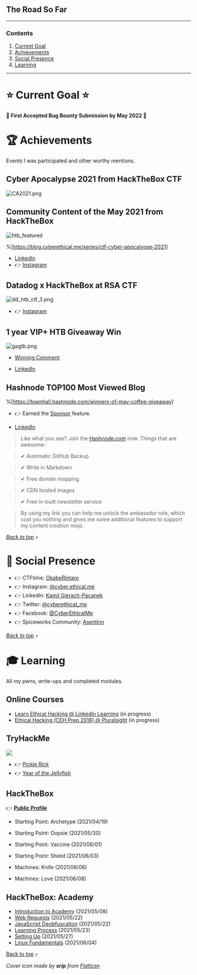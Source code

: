 ## The Road So Far

***
### Contents

1. [Current Goal](#current-goal)
2. [Achievements](#achievements)
3. [Social Presence](#social-presence)
4. [Learning](#learning)
***


# ⭐ Current Goal ⭐

**🎯 First Accepted Bug Bounty Submission by May 2022 🎯**

# 🏆 Achievements

Events I was participated and other worthy mentions.

## Cyber Apocalypse 2021 from HackTheBox CTF

![CA2021.png](https://cdn.hashnode.com/res/hashnode/image/upload/v1623424524800/YMA9aVTNB.png)

## Community Content of the May 2021 from HackTheBox
![htb_featured](https://cdn.hashnode.com/res/hashnode/image/upload/v1623424857570/o95wwV2s5.png)

%[https://blog.cyberethical.me/series/ctf-cyber-apocalypse-2021]

* [LinkedIn](https://www.linkedin.com/feed/update/urn:li:activity:6799194946046832641/)
* 👉 [Instagram](https://www.instagram.com/p/CO-R3cGAYWP/)

## Datadog x HackTheBox at RSA CTF

![dd_htb_ctf_3.png](https://cdn.hashnode.com/res/hashnode/image/upload/v1623428002659/WM-weZ80j.png)

* 👉 [Instagram](https://www.instagram.com/p/CPsT-6oBGq5/)

## 1 year VIP+ HTB Giveaway Win

![gagtb.png](https://cdn.hashnode.com/res/hashnode/image/upload/v1623429294349/AiusjiNY-.png)

* [Winning Comment](https://www.linkedin.com/feed/update/urn:li:activity:6802617374588575744?commentUrn=urn%3Ali%3Acomment%3A%28activity%3A6802617374588575744%2C6802841405577396224%29)

* [LinkedIn](https://www.linkedin.com/posts/kamilpacanek_hacking-hackthebox-ethicalhacking-activity-6803663470731526144-a4jh)

## Hashnode TOP100 Most Viewed Blog

%[https://townhall.hashnode.com/winners-of-may-coffee-giveaway]

* 👉 Earned the [Sponsor](/sponsor) feature.

* [LinkedIn](https://www.linkedin.com/posts/kamilpacanek_winners-of-may-coffee-giveaway-activity-6807199444920999936-4-Z1)

> Like what you see? Join the [Hashnode.com](/join) now. Things that are awesome:

>✔ Automatic GitHub Backup

>✔ Write in Markdown

>✔ Free domain mapping

>✔ CDN hosted images

>✔ Free in-built newsletter service

> By using my link you can help me unlock the ambasador role, which cost you nothing and gives me some additional features to support my content creation mojo.

[_Back to top_](#contents) ⤴

# 🍻 Social Presence

* 👉 CTFtime: [OkabeRintaro](https://ctftime.org/team/152207)
* 👉 Instagram: [@cyber.ethical.me](https://www.instagram.com/cyber.ethical.me/)
* 👉 LinkedIn: [Kamil Gierach-Pacanek](https://www.linkedin.com/in/kamilpacanek)
* 👉 Twitter: [@cyberethical_me](https://twitter.com/cyberethical_me)
* 👉 Facebook: [@CyberEthicalMe](https://facebook.com/CyberEthicalMe)
* 👉 Spiceworks Community: [Asentinn](https://community.spiceworks.com/people/asentinn)

[_Back to top_](#contents) ⤴

# 🎓 Learning

All my pwns, write-ups and completed modules.

## Online Courses

* [Learn Ethical Hacking @ LinkedIn Learning](https://www.linkedin.com/learning/paths/become-an-ethical-hacker) (in progress)
* [Ethical Hacking (CEH Prep 2018) @ Pluralsight](https://app.pluralsight.com/paths/certificate/ethical-hacking-ceh-prep-2018) (in progress)


## TryHackMe

![](https://tryhackme-badges.s3.amazonaws.com/Asentinn.png)

* 👉 [Pickle Rick](https://blog.cyberethical.me/writeup-get-schwifty-pickle-rick)
* 👉 [Year of the Jellyfish](https://blog.cyberethical.me/thm-yotjf)

## HackTheBox

👉 [**Public Profile**](https://app.hackthebox.eu/profile/555018)

* Starting Point: Archetype (2021/04/19)
* Starting Point: Oopsie (2021/05/30)
* Starting Point: Vaccine (2021/06/01)
* Starting Point: Shield (2021/06/03)

* Machines: Knife (2021/06/06)
* Machines: Love (2021/06/08)

## HackTheBox: Academy

* [Introduction to Academy](https://academy.hackthebox.eu/module/details/15) (2021/05/08)
* [Web Requests](https://academy.hackthebox.eu/module/details/35) (2021/05/22)
* [JavaScript Deobfuscation](https://academy.hackthebox.eu/module/details/41) (2021/05/22)
* [Learning Process](https://academy.hackthebox.eu/module/details/9) (2021/05/23)
* [Setting Up](https://academy.hackthebox.eu/module/details/87) (2021/05/27)
* [Linux Fundamentals](https://academy.hackthebox.eu/module/details/18) (2021/06/04)

[Back to top](#contents) ⤴

_Cover icon made by **srip** from [FlatIcon](http://flaticon.com)_